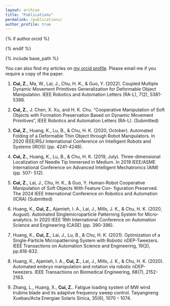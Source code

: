 ```yaml
---
layout: archive
title: "Publications"
permalink: /publications/
author_profile: true
---
```


{% if author.orcid %}
<!--   You can also find my articles on <u><a href="{{author.orcid}}">my orcid profile</a>.</u> -->
<!-- You can also find my articles on [my orcid profile](https://orcid.org/0000-0003-3508-0939). -->
{% endif %}


{% include base_path %}

<!-- {% for post in site.publications reversed %}
  {% include archive-single.html %}
{% endfor %}
 -->
 
You can also find my articles on [my orcid profile](https://orcid.org/0000-0003-3508-0939).
Please email me if you require a copy of the paper.
 
1. **Cui, Z.**, Ma, W., Lai, J., Chu, H. K., & Guo, Y. (2022). Coupled Multiple Dynamic Movement Primitives
Generalization for Deformable Object Manipulation. IEEE Robotics and Automation Letters (RA-L), 7(2), 5381-5388.

2. **Cui, Z.**, J. Chen, X. Xu, and H. K. Chu. “Cooperative Manipulation of Soft Objects with Formation Preservation
Based on Dynamic Movement Primitives”, IEEE Robotics and Automation Letters (RA-L). (Submitted)

3. **Cui, Z.**, Huang, K., Lu, B., & Chu, H. K. (2020, October). Automated Folding of a Deformable Thin Object
through Robot Manipulators. In 2020 IEEE/RSJ International Conference on Intelligent Robots and Systems (IROS)
(pp. 4241-4248). 

4. **Cui, Z.**, Huang, K., Lu, B., & Chu, H. K. (2019, July). Three-dimensional Localization of Needle Tip Immersed
in Medium. In 2019 IEEE/ASME International Conference on Advanced Intelligent Mechatronics (AIM) (pp. 507-
512).

5. **Cui, Z.**, Lai, J., Chu, H. K., & Guo, Y. Human-Robot Cooperative Manipulation of Soft Objects With Feature Con-
figuration Preserved. The 2024 IEEE International Conference on Robotics and Automation (ICRA) (Submitted)

6. Huang, K., **Cui, Z.**, Ajamieh, I. A., Lai, J., Mills, J. K., & Chu, H. K. (2020, August). Automated Singlemicroparticle Patterning System for Micro-analytics. In 2020 IEEE 16th International Conference on Automation
Science and Engineering (CASE) (pp. 390-396).

7. Huang, K., **Cui, Z.**, Lai, J., Lu, B., & Chu, H. K. (2021). Optimization of a Single-Particle Micropatterning System
with Robotic nDEP-Tweezers. IEEE Transactions on Automation Science and Engineering, 19(2), pp.818-832.

8. Huang, K., Ajamieh, I. A., **Cui, Z.**, Lai, J., Mills, J. K., & Chu, H. K. (2020). Automated embryo manipulation
and rotation via robotic nDEP-tweezers. IEEE Transactions on Biomedical Engineering, 68(7), 2152-2163.

9. Zhang, L., Huang, X., **Cui, Z.**. Fatigue loading system of MW wind trubine blade and its adaptive frequency sweep control. Taiyangneng Xuebao/Acta Energiae Solaris Sinica, 35(6), 1070 – 1074.
 
